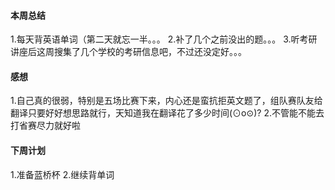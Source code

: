 #### 本周总结
1.每天背英语单词（第二天就忘一半。。。
2.补了几个之前没出的题。。。
3.听考研讲座后这周搜集了几个学校的考研信息吧，不过还没定好。。。
#### 感想
1.自己真的很弱，特别是五场比赛下来，内心还是蛮抗拒英文题了，组队赛队友给翻译只要好好想思路就行，天知道我在翻译花了多少时间(⊙o⊙)?
2.不管能不能去打省赛尽力就好啦
#### 下周计划
1.准备蓝桥杯
2.继续背单词
